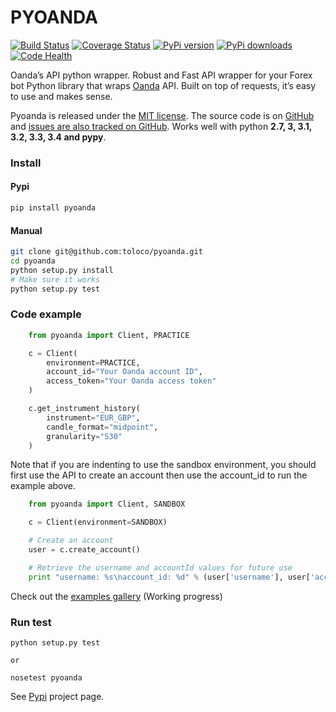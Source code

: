 # PYOANDA

[![Build Status](https://travis-ci.org/toloco/pyoanda.svg?branch=master)](https://travis-ci.org/toloco/pyoanda)
[![Coverage Status](https://coveralls.io/repos/toloco/pyoanda/badge.svg)](https://coveralls.io/r/toloco/pyoanda)
[![PyPi version](https://img.shields.io/pypi/v/pyoanda.svg)](https://pypi.python.org/pypi/pyoanda)
[![PyPi downloads](https://img.shields.io/pypi/dm/pyoanda.svg)](https://pypi.python.org/pypi/pyoanda)
[![Code Health](https://landscape.io/github/toloco/pyoanda/master/landscape.svg?style=flat)](https://landscape.io/github/toloco/pyoanda/master)

Oanda’s API python wrapper. Robust and Fast API wrapper for your Forex bot
Python library that wraps [Oanda](http://oanda.com) API. Built on top of requests, it’s easy to use and makes sense.

Pyoanda is released under the [MIT license](https://raw.githubusercontent.com/toloco/pyoanda/master/LICENSE). The source code is on [GitHub](https://github.com/toloco/pyoanda/) and [issues are also tracked on GitHub](https://github.com/toloco/pyoanda/issues). Works well with python  __2.7, 3, 3.1, 3.2, 3.3, 3.4 and pypy__.

### Install 
#### Pypi
```bash
pip install pyoanda
```

#### Manual
```bash
git clone git@github.com:toloco/pyoanda.git
cd pyoanda
python setup.py install
# Make sure it works
python setup.py test
```

### Code example

```python
    from pyoanda import Client, PRACTICE

    c = Client(
        environment=PRACTICE,
        account_id="Your Oanda account ID",
        access_token="Your Oanda access token"
    )

    c.get_instrument_history(
        instrument="EUR_GBP",
        candle_format="midpoint",
        granularity="S30"
    )
```

Note that if you are indenting to use the sandbox environment, you should first use the  API to create an account then use the account_id to run the example above.

```python
    from pyoanda import Client, SANDBOX

    c = Client(environment=SANDBOX)

    # Create an account
    user = c.create_account()

    # Retrieve the username and accountId values for future use
    print "username: %s\naccount_id: %d" % (user['username'], user['accountId'])
```

Check out the [examples gallery](examples) (Working progress)


### Run test
```shell
python setup.py test

or 

nosetest pyoanda

```


See [Pypi](https://pypi.python.org/pypi/pyoanda) project page.


